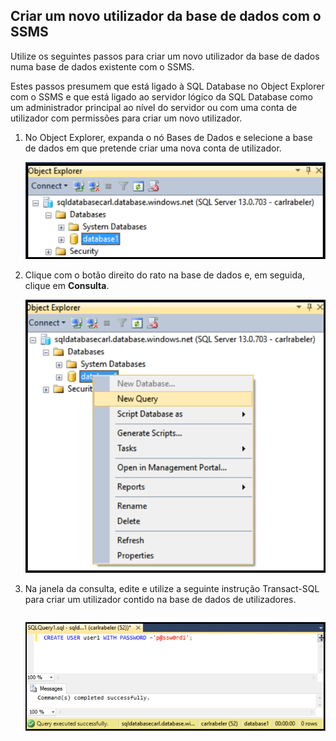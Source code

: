 

## Criar um novo utilizador da base de dados com o SSMS
Utilize os seguintes passos para criar um novo utilizador da base de dados numa base de dados existente com o SSMS. 

Estes passos presumem que está ligado à SQL Database no Object Explorer com o SSMS e que está ligado ao servidor lógico da SQL Database como um administrador principal ao nível do servidor ou com uma conta de utilizador com permissões para criar um novo utilizador. 

1. No Object Explorer, expanda o nó Bases de Dados e selecione a base de dados em que pretende criar uma nova conta de utilizador.
   
     ![SQL Server Management Studio: ligar ao servidor da SQL Database](./media/sql-database-create-new-database-user/sql-database-create-new-database-user-1.png)
2. Clique com o botão direito do rato na base de dados e, em seguida, clique em **Consulta**.
   
     ![SQL Server Management Studio: ligar ao servidor da SQL Database](./media/sql-database-create-new-database-user/sql-database-create-new-database-user-2.png)
3. Na janela da consulta, edite e utilize a seguinte instrução Transact-SQL para criar um utilizador contido na base de dados de utilizadores. 
   
    ```CREATE USER user1 WITH PASSWORD ='p@ssw0rd1';
    ```
   
     ![SQL Server Management Studio: Connect to SQL Database server](./media/sql-database-create-new-database-user/sql-database-create-new-database-user-3.png)

<!--HONumber=Sep16_HO3-->


